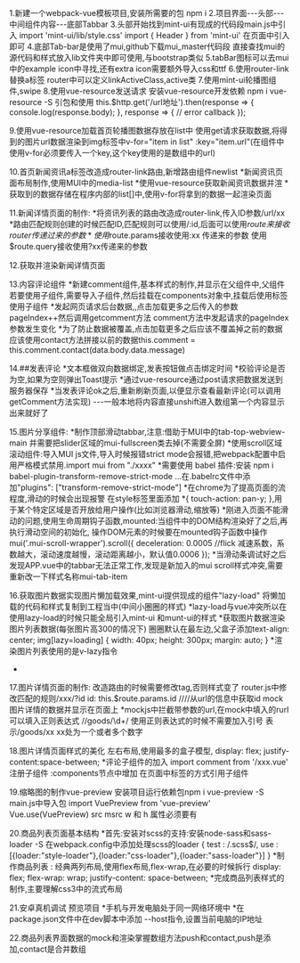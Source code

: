 
1.新建一个webpack-vue模板项目,安装所需要的包 npm i
2.项目界面---头部---中间组件内容---底部Tabbar
3.头部开始找到mint-ui有现成的代码段main.js中引入
import 'mint-ui/lib/style.css'
import { Header } from 'mint-ui'
在页面中引入即可<mt-header fixed title="cc vue project"></mt-header>
4.底部Tab-bar是使用了mui,github下载mui_master代码段
直接查找mui的源代码和样式放入lib文件夹中即可使用,与bootstrap类似
5.tabBar图标可以去mui中的example icon中寻找,还有extra icon需要额外导入css和ttf
6.使用router-link替换a标签 router中可以定义linkActiveClass,active类
7.使用mint-ui轮播图组件,swipe
8.使用vue-resource发送请求 安装vue-resource开发依赖 npm i vue-resource -S
引包和使用 
this.$http.get('/url地址').then(response => {
	console.log(response.body);
}, response => {
	// error callback
});

9.使用vue-resource加载首页轮播图数据存放在list中
使用get请求获取数据,将得到的图片url数据渲染到img标签中v-for="item in list" :key="item.url"(在组件中使用v-for必须要传入一个key,这个key使用的是数组中的url)

10.首页新闻资讯a标签改造成router-link路由,新增路由组件newlist
*新闻资讯页面布局制作,使用MUI中的media-list
*使用vue-resource获取新闻资讯数据并渲
*获取到的数据存储在程序内部的list[]中,使用v-for将拿到的数据一起渲染页面

11.新闻详情页面的制作:
*将资讯列表的路由改造成router-link,传入ID参数/url/xx 
*路由匹配规则创建的时候匹配ID,匹配规则可以使用/:id,后面可以使用$route来接收router传递过来的参数
*使用$route.params接收使用:xx 传递来的参数  使用$route.query接收使用?xx传递来的参数

12.获取并渲染新闻详情页面

13.内容评论组件
*新建comment组件,基本样式的制作,并显示在父组件中,父组件若要使用子组件,需要导入子组件,然后挂载在components对象中,挂载后使用标签使用子组件
*发起网页请求后台数据,,点击加载更多之后传入的参数pageIndex++然后调用getcomment方法 comment方法中发起请求的pageIndex参数发生变化
*为了防止数据被覆盖,点击加载更多之后应该不覆盖掉之前的数据应该使用contact方法拼接以前的数据this.comment = this.comment.contact(data.body.data.message)

14.##发表评论
*文本框做双向数据绑定,发表按钮做点击绑定时间
*校验评论是否为空,如果为空则弹出Toast提示
*通过vue-resource通过post请求把数据发送到服务器保存
*当发表评论ok之后,重新刷新页面,以便显示查看最新评论(可以调用getComment方法实现) ---一般本地将内容直接unshift进入数组第一个内容显示出来就好了

15.图片分享组件:
*制作顶部滑动tabbar,注意:借助于MUI中的tab-top-webview-main 并需要把slider区域的mui-fullscreen类去掉(不需要全屏)
*使用scroll区域滚动组件:导入MUI js文件,导入时候报错strict mode会报错,把webpack配置中启用严格模式禁用.import mui from "./xxxx"
*需要使用 babel 插件:安装 npm i babel-plugin-transform-remove-strict-mode ...在.babelrc文件中添加"plugins": ["transform-remove-strict-mode"]
*在chrome为了提高页面的流程度,滑动的时候会出现报警 在style标签里面添加 *{ touch-action: pan-y; },用于某个特定区域是否开放给用户操作(比如浏览器滑动,缩放等)
*刚进入页面不能滑动的问题,使用生命周期钩子函数,mounted:当组件中的DOM结构渲染好了之后,再执行滑动空间的初始化,
操作DOM元素的时候要在mounted钩子函数中操作
mui('.mui-scroll-wrapper').scroll({
	deceleration: 0.0005 //flick 减速系数，系数越大，滚动速度越慢，滚动距离越小，默认值0.0006
});
*当滑动条调试好之后发现APP.vue中的tabbar无法正常工作,发现是新加入的mui scroll样式冲突,需要重新改一下样式名称mui-tab-item

16.获取图片数据实现图片懒加载效果,mint-ui提供现成的组件"lazy-load" 将懒加载的代码和样式复制到工程当中(中间小圈圈的样式)
*lazy-load与vue冲突所以在使用lazy-load的时候只能全局引入mint-ui 和munt-ui的样式
*获取图片数据渲染图片列表数据(每张图片高300的情况下) 圈圈默认在最左边,父盒子添加text-align: center;
img[lazy=loading] {
  width: 40px;
  height: 300px;
  margin: auto;
}
*渲染图片列表使用的是v-lazy指令
<ul>
	<li v-for="item in imgdatalist" :key="item.id">
		<img v-lazy="item">
	</li>
</ul>

17.图片详情页面的制作:
改造路由的时候需要修改tag,否则样式变了 router.js中修改匹配的规则/xxx/?id
id: this.$route.params.id ////从url的信息中获取id
mock图片详情的数据并显示在页面上
*mockjs中拦截带参数的url,在mock中填入的rurl可以填入正则表达式
/\/goods\/\d+/ 使用正则表达式的时候不需要加入引号
表示/goods/xx xx处为一个或者多个数字

18.图片详情页面样式的美化
左右布局,使用最多的盒子模型,
display: flex;
justify-content:space-between;
*评论子组件的加入
import comment from '/xxx.vue'
注册子组件 :components节点中增加
在页面中标签的方式引用子组件

19.缩略图的制作vue-preview
安装项目运行依赖包npm i vue-preview -S
main.js中导入包
import VuePreview from 'vue-preview'
Vue.use(VuePreview)
src msrc w 和 h 属性必须要有

20.商品列表页面基本结构
*首先:安装对scss的支持:安装node-sass和sass-loader -S
在webpack.config中添加处理scss的loader { test : /\.scss$/, use : [{loader:"style-loader"},{loader:"css-loader"},{loader:"sass-loader"}] }
*制作商品列表 : 经典两列布局,使用flex布局,flex-wrap,在必要的时候拆行
display: flex;
flex-wrap: wrap;
justify-content: space-between;
*完成商品列表样式的制作,主要理解css3中的流式布局

21.安卓真机调试 预览项目
*手机与开发电脑处于同一网络环境中
*在package.json文件中在dev脚本中添加 --host指令,设置当前电脑的IP地址

22.商品列表界面数据的mock和渲染掌握数组方法push和contact,push是添加,contact是合并数组








